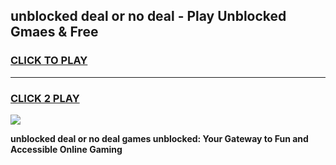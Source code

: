 
## unblocked deal or no deal - Play Unblocked Gmaes & Free
<h3>
<a href="https://news.freeplayer.one?title=unblocked_deal_or_no_deal&ref=16F">CLICK TO PLAY</a></h3>
<hr>

<h3>
<a href="https://news.freeplayer.one?title=unblocked_deal_or_no_deal&ref=16F">CLICK 2 PLAY</a>
  
</h3>

<a href="https://news.freeplayer.one?title=unblocked_deal_or_no_deal&ref=16F/"><img src="https://clearcache.store/games.png"></a>


**unblocked deal or no deal games unblocked: Your Gateway to Fun and Accessible Online Gaming**
